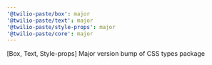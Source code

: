 ```yaml
---
'@twilio-paste/box': major
'@twilio-paste/text': major
'@twilio-paste/style-props': major
'@twilio-paste/core': major
---
```


[Box, Text, Style-props] Major version bump of CSS types package
